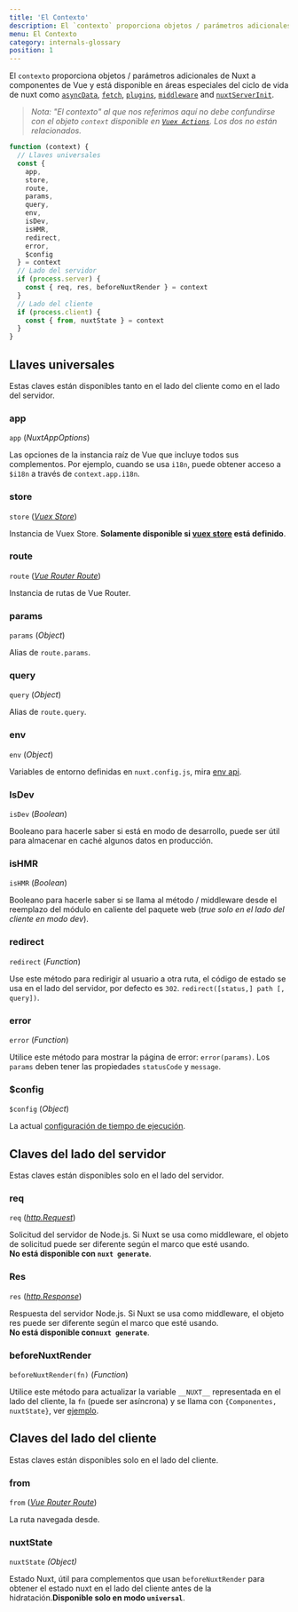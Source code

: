```yaml
---
title: 'El Contexto'
description: El `contexto` proporciona objetos / parámetros adicionales de Nuxt que tradicionalmente no están disponibles para los componentes de Vue. `Context` está disponible en áreas especiales del ciclo de vida de nuxt como` asyncData`, `plugins`,` middlewares`, `modules` y` store / nuxtServerInit`.
menu: El Contexto
category: internals-glossary
position: 1
---
```


El `contexto` proporciona objetos / parámetros adicionales de Nuxt a componentes de Vue y está disponible en áreas especiales del ciclo de vida de nuxt como [`asyncData`](/api), [`fetch`](/docs/2.x/features/data-fetching), [`plugins`](/docs/2.x/directory-structure/plugins), [`middleware`](/docs/2.x/directory-structure/middleware#router-middleware) and [`nuxtServerInit`](/docs/2.x/directory-structure/store#the-nuxtserverinit-action).

> _Nota: "El contexto" al que nos referimos aquí no debe confundirse con el objeto `context` disponible en [`Vuex Actions`](https://vuex.vuejs.org/guide/actions.html). Los dos no están relacionados._

```js
function (context) {
  // Llaves universales
  const {
    app,
    store,
    route,
    params,
    query,
    env,
    isDev,
    isHMR,
    redirect,
    error,
    $config
  } = context
  // Lado del servidor
  if (process.server) {
    const { req, res, beforeNuxtRender } = context
  }
  // Lado del cliente
  if (process.client) {
    const { from, nuxtState } = context
  }
}
```

## Llaves universales

Estas claves están disponibles tanto en el lado del cliente como en el lado del servidor.

### app

`app` (_NuxtAppOptions_)

Las opciones de la instancia raíz de Vue que incluye todos sus complementos. Por ejemplo, cuando se usa `i18n`, puede obtener acceso a `$i18n` a través de `context.app.i18n`.

### store

`store` ([_Vuex Store_](https://vuex.vuejs.org/api/#vuex-store-instance-properties))

Instancia de Vuex Store. **Solamente disponible si [vuex store](/docs/2.x/x/directory-structure/store) está definido**.

### route

`route` ([_Vue Router Route_](https://router.vuejs.org/api/#the-route-object))

Instancia de rutas de Vue Router.

### params

`params` (_Object_)

Alias de `route.params`.

### query

`query` (_Object_)

Alias de `route.query`.

### env

`env` (_Object_)

Variables de entorno definidas en `nuxt.config.js`, mira [env api](/docs/2.x/x/configuration-glossary/configuration-env).

### IsDev

`isDev` (_Boolean_)

Booleano para hacerle saber si está en modo de desarrollo, puede ser útil para almacenar en caché algunos datos en producción.

### isHMR

`isHMR` (_Boolean_)

Booleano para hacerle saber si se llama al método / middleware desde el reemplazo del módulo en caliente del paquete web (_true solo en el lado del cliente en modo dev_).

### redirect

`redirect` (_Function_)

Use este método para redirigir al usuario a otra ruta, el código de estado se usa en el lado del servidor, por defecto es `302`. `redirect([status,] path [, query])`.

### error

`error` (_Function_)

Utilice este método para mostrar la página de error: `error(params)`. Los `params` deben tener las propiedades `statusCode` y `message`.

### \$config

`$config` (_Object_)

La actual [configuración de tiempo de ejecución](/guide/runtime-config).

## Claves del lado del servidor

Estas claves están disponibles solo en el lado del servidor.

### req

`req` ([_http.Request_](https://nodejs.org/api/http.html#http_class_http_incomingmessage))

Solicitud del servidor de Node.js. Si Nuxt se usa como middleware, el objeto de solicitud puede ser diferente según el marco que esté usando.<br>**No está disponible con `nuxt generate`**.

### Res

`res` ([_http.Response_](https://nodejs.org/api/http.html#http_class_http_serverresponse))

Respuesta del servidor Node.js. Si Nuxt se usa como middleware, el objeto res puede ser diferente según el marco que esté usando.<br>**No está disponible con`nuxt generate`**.

### beforeNuxtRender

`beforeNuxtRender(fn)` (_Function_)

Utilice este método para actualizar la variable `__NUXT__` representada en el lado del cliente, la `fn` (puede ser asíncrona) y se llama con `{Componentes, nuxtState}`, ver [ejemplo](https://github.com/nuxt/nuxt.js/blob/cf6b0df45f678c5ac35535d49710c606ab34787d/test/fixtures/basic/pages/special-state.vue).

## Claves del lado del cliente

Estas claves están disponibles solo en el lado del cliente.

### from

`from` ([_Vue Router Route_](https://router.vuejs.org/api/#the-route-object))

La ruta navegada desde.

### nuxtState

`nuxtState` _(Object)_

Estado Nuxt, útil para complementos que usan `beforeNuxtRender` para obtener el estado nuxt en el lado del cliente antes de la hidratación.**Disponible solo en modo `universal`**.
